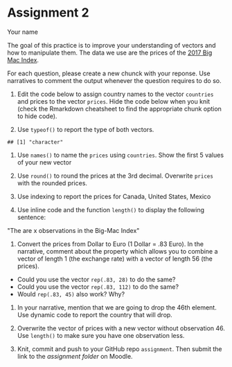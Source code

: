 Assignment 2
================
Your name

The goal of this practice is to improve your understanding of vectors and how to manipulate them. The data we use are the prices of the [2017 Big Mac Index](http://www.economist.com/content/big-mac-index).

For each question, please create a new chunck with your reponse. Use narratives to comment the output whenever the question requires to do so.

1.  Edit the code below to assign country names to the vector `countries` and prices to the vector `prices`. Hide the code below when you knit (check the Rmarkdown cheatsheet to find the appropriate chunk option to hide code).

2.  Use `typeof()` to report the type of both vectors.

<!-- -->

    ## [1] "character"

1.  Use `names()` to name the `prices` using `countries`. Show the first 5 values of your new vector

2.  Use `round()` to round the prices at the 3rd decimal. Overwrite `prices` with the rounded prices.

3.  Use indexing to report the prices for Canada, United States, Mexico

4.  Use inline code and the function `length()` to display the following sentence:

"The are x observations in the Big-Mac Index"

1.  Convert the prices from Dollar to Euro (1 Dollar = .83 Euro). In the narrative, comment about the property which allows you to combine a vector of length 1 (the exchange rate) with a vector of length 56 (the prices).

-   Could you use the vector `rep(.83, 28)` to do the same?
-   Could you use the vector `rep(.83, 112)` to do the same?
-   Would `rep(.83, 45)` also work? Why?

1.  In your narrative, mention that we are going to drop the 46th element. Use dynamic code to report the country that will drop.

2.  Overwrite the vector of prices with a new vector without observation 46. Use `length()` to make sure you have one observation less.

3.  Knit, commit and push to your GitHub repo `assignment`. Then submit the link to the *assignment folder* on Moodle.
